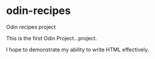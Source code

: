 # odin-recipes
Odin recipes project

This is the first Odin Project...project. 

I hope to demonstrate my ability to write HTML effectively.
